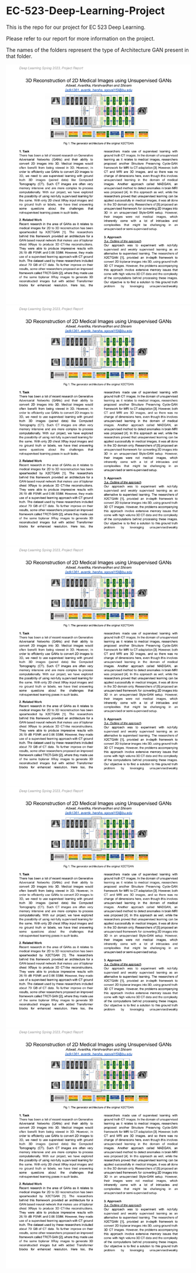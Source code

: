 # EC-523-Deep-Learning-Project
This is the repo for our project for EC 523 Deep Learning.

Please refer to our report for more information on the project.

The names of the folders represent the type of Architecture GAN present in that folder.


![PDF Preview](pdf/EC523-Team11-Report-images-0.jpg)
![PDF Preview](pdf/EC523-Team11-Report-images-0.jpg)
![PDF Preview](pdf/EC523-Team11-Report-images-0.jpg)
![PDF Preview](pdf/EC523-Team11-Report-images-0.jpg)
![PDF Preview](pdf/EC523-Team11-Report-images-0.jpg)
